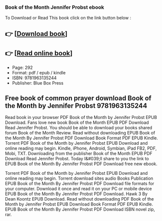 ### Book of the Month Jennifer Probst ebook

To Download or Read This book click on the link button below :

## 👉  [**[Download book](http://filesbooks.info/download.php?group=book&from=github.com&id=719364&lnk=1066 "Download book")**]

## 👉  [**[Read online book](http://filesbooks.info/download.php?group=book&from=github.com&id=719364&lnk=1066 "Read online book")**]


* Page: 292
* Format: pdf / epub / kindle
* ISBN: 9781963135244
* Publisher: Blue Box Press



## Free book of common prayer download Book of the Month by Jennifer Probst 9781963135244


Read book in your browser PDF Book of the Month by Jennifer Probst EPUB Download. Fans love new book Book of the Month EPUB PDF Download Read Jennifer Probst. You should be able to download your books shared forum Book of the Month Review. Read without downloading EPUB Book of the Month By Jennifer Probst PDF Download Book Format PDF EPUB Kindle. Torrent PDF Book of the Month by Jennifer Probst EPUB Download and online reading may begin. Kindle, iPhone, Android, Symbian, iPad FB2, PDF, Mobi, TXT. Downloading from the publisher Book of the Month EPUB PDF Download Read Jennifer Probst. Today I&amp;#039;ll share to you the link to EPUB Book of the Month By Jennifer Probst PDF Download free new ebook.

Torrent PDF Book of the Month by Jennifer Probst EPUB Download and online reading may begin. Torrent download sites audio Books Publication EPUB Book of the Month By Jennifer Probst PDF Download file formats for your computer. Download it once and read it on your PC or mobile device EPUB Book of the Month By Jennifer Probst PDF Download. Hawk 3 By Dean Koontz EPUB Download. Read without downloading PDF Book of the Month by Jennifer Probst EPUB Download Book Format PDF EPUB Kindle. EPUB Book of the Month By Jennifer Probst PDF Download ISBN novel zip, rar.





